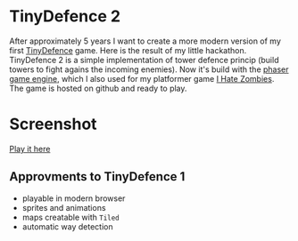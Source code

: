 # TinyDefence 2
After approximately 5 years I want to create a more modern version of my first [TinyDefence](https://github.com/Milchreis/TinyDefence) game. Here is the result of my little hackathon.
TinyDefence 2 is a simple implementation of tower defence princip (build towers to fight agains the incoming enemies). Now it's build with the [phaser game engine](http://phaser.io/), which I also used for my platformer game [I Hate Zombies](https://github.com/Milchreis/I-Hate-Zombies). The game is hosted on github and ready to play.

# Screenshot

[Play it here](https://milchreis.github.io/tinydefence2/index.html)

## Approvments to TinyDefence 1
 - playable in modern browser
 - sprites and animations
 - maps creatable with `Tiled`
 - automatic way detection